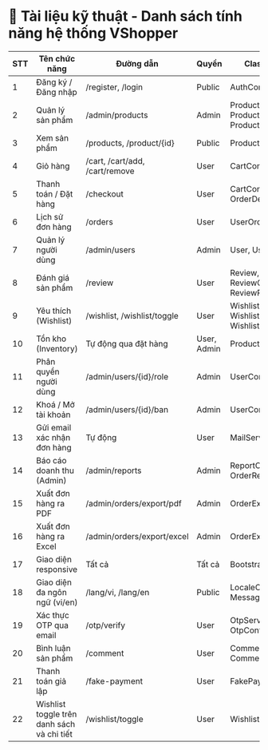 # 📘 Tài liệu kỹ thuật - Danh sách tính năng hệ thống VShopper

| STT | Tên chức năng | Đường dẫn | Quyền | Class liên quan | Giao diện |
|-----|----------------|------------|--------|-------------------|------------|
| 1 | Đăng ký / Đăng nhập | /register, /login | Public | AuthController, User | register.html, login.html |
| 2 | Quản lý sản phẩm | /admin/products | Admin | Product, ProductController, ProductRepository | admin-product-list.html, admin-product-form.html |
| 3 | Xem sản phẩm | /products, /product/{id} | Public | ProductController | product-list.html, product-detail.html |
| 4 | Giỏ hàng | /cart, /cart/add, /cart/remove | User | CartController | cart.html |
| 5 | Thanh toán / Đặt hàng | /checkout | User | CartController, Order, OrderDetail, Bill | checkout.html |
| 6 | Lịch sử đơn hàng | /orders | User | UserOrderController | order-history.html |
| 7 | Quản lý người dùng | /admin/users | Admin | User, UserController | admin-user-list.html |
| 8 | Đánh giá sản phẩm | /review | User | Review, ReviewController, ReviewRepository | product-detail.html |
| 9 | Yêu thích (Wishlist) | /wishlist, /wishlist/toggle | User | Wishlist, WishlistController, WishlistRepository | wishlist.html, product-detail.html, product-list.html |
| 10 | Tồn kho (Inventory) | Tự động qua đặt hàng | User, Admin | Product, CartController | product-detail.html |
| 11 | Phân quyền người dùng | /admin/users/{id}/role | Admin | UserController | - |
| 12 | Khoá / Mở tài khoản | /admin/users/{id}/ban | Admin | UserController | - |
| 13 | Gửi email xác nhận đơn hàng | Tự động | User | MailService | - |
| 14 | Báo cáo doanh thu (Admin) | /admin/reports | Admin | ReportController, OrderRepository | admin-revenue-report.html |
| 15 | Xuất đơn hàng ra PDF | /admin/orders/export/pdf | Admin | OrderExportService | - |
| 16 | Xuất đơn hàng ra Excel | /admin/orders/export/excel | Admin | OrderExportService | - |
| 17 | Giao diện responsive | Tất cả | Tất cả | Bootstrap 5 | Toàn bộ giao diện |
| 18 | Giao diện đa ngôn ngữ (vi/en) | /lang/vi, /lang/en | Public | LocaleConfig, MessageSource | messages_vi.properties, messages_en.properties |
| 19 | Xác thực OTP qua email | /otp/verify | User | OtpService, OtpController | otp-verify.html |
| 20 | Bình luận sản phẩm | /comment | User | Comment, CommentController | product-detail.html |
| 21 | Thanh toán giả lập | /fake-payment | User | FakePaymentController | fake-payment.html |
| 22 | Wishlist toggle trên danh sách và chi tiết | /wishlist/toggle | User | WishlistController | product-list.html, product-detail.html |
